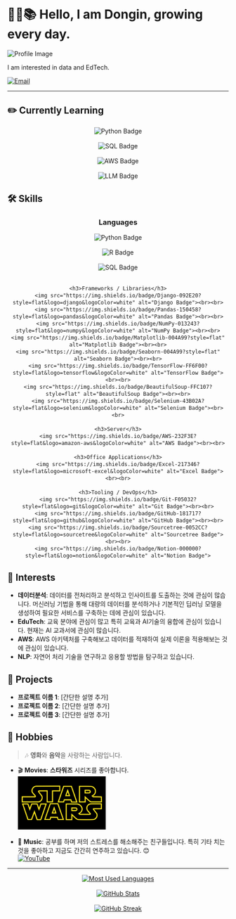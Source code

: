 # <br>🧑‍💻📚 Hello, I am Dongin, growing every day.

![Profile Image](Insert_Image_Link_Here)

I am interested in data and EdTech.

[![Email](https://img.shields.io/badge/Email-donginterran%40naver.com-D14836?style=flat&logo=gmail&logoColor=white)](mailto:donginterran@naver.com)

---

## ✏️ Currently Learning

<div align="center">
    <img src="https://img.shields.io/badge/Python-3776AB?style=flat&logo=python&logoColor=white" alt="Python Badge"><br><br>
    <img src="https://img.shields.io/badge/SQL-003B57?style=flat&logo=postgresql&logoColor=white" alt="SQL Badge"><br><br>
    <img src="https://img.shields.io/badge/AWS-232F3E?style=flat&logo=amazon-aws&logoColor=white" alt="AWS Badge"><br><br>
    <img src="https://img.shields.io/badge/LLM-FF6F00?style=flat&logo=openai&logoColor=white" alt="LLM Badge">
</div>

## 🛠 Skills

<div align="center">
    <h3>Languages</h3>
    <img src="https://img.shields.io/badge/Python-3776AB?style=flat&logo=python&logoColor=white" alt="Python Badge"><br><br>
    <img src="https://img.shields.io/badge/R-276DC3?style=flat&logo=r&logoColor=white" alt="R Badge"><br><br>
    <img src="https://img.shields.io/badge/SQL-003B57?style=flat&logo=postgresql&logoColor=white" alt="SQL Badge"><br><br>

    <h3>Frameworks / Libraries</h3>
    <img src="https://img.shields.io/badge/Django-092E20?style=flat&logo=django&logoColor=white" alt="Django Badge"><br><br>
    <img src="https://img.shields.io/badge/Pandas-150458?style=flat&logo=pandas&logoColor=white" alt="Pandas Badge"><br><br>
    <img src="https://img.shields.io/badge/NumPy-013243?style=flat&logo=numpy&logoColor=white" alt="NumPy Badge"><br><br>
    <img src="https://img.shields.io/badge/Matplotlib-004A99?style=flat" alt="Matplotlib Badge"><br><br>
    <img src="https://img.shields.io/badge/Seaborn-004A99?style=flat" alt="Seaborn Badge"><br><br>
    <img src="https://img.shields.io/badge/TensorFlow-FF6F00?style=flat&logo=tensorflow&logoColor=white" alt="TensorFlow Badge"><br><br>
    <img src="https://img.shields.io/badge/BeautifulSoup-FFC107?style=flat" alt="BeautifulSoup Badge"><br><br>
    <img src="https://img.shields.io/badge/Selenium-43B02A?style=flat&logo=selenium&logoColor=white" alt="Selenium Badge"><br><br>

    <h3>Server</h3>
    <img src="https://img.shields.io/badge/AWS-232F3E?style=flat&logo=amazon-aws&logoColor=white" alt="AWS Badge"><br><br>

    <h3>Office Applications</h3>
    <img src="https://img.shields.io/badge/Excel-217346?style=flat&logo=microsoft-excel&logoColor=white" alt="Excel Badge"><br><br>

    <h3>Tooling / DevOps</h3>
    <img src="https://img.shields.io/badge/Git-F05032?style=flat&logo=git&logoColor=white" alt="Git Badge"><br><br>
    <img src="https://img.shields.io/badge/GitHub-181717?style=flat&logo=github&logoColor=white" alt="GitHub Badge"><br><br>
    <img src="https://img.shields.io/badge/Sourcetree-0052CC?style=flat&logo=sourcetree&logoColor=white" alt="Sourcetree Badge"><br><br>
    <img src="https://img.shields.io/badge/Notion-000000?style=flat&logo=notion&logoColor=white" alt="Notion Badge">
</div>

## 👀 Interests
- **데이터분석**: 데이터를 전처리하고 분석하고 인사이트를 도출하는 것에 관심이 많습니다. 머신러닝 기법을 통해 대량의 데이터를 분석하거나 기본적인 딥러닝 모델을 생성하여 필요한 서비스를 구축하는 데에 관심이 있습니다.
- **EduTech**: 교육 분야에 관심이 많고 특히 교육과 AI기술의 융합에 관심이 있습니다. 현재는 AI 교과서에 관심이 많습니다.
- **AWS**: AWS 아키텍처를 구축해보고 데이터를 적재하여 실제 이론을 적용해보는 것에 관심이 있습니다.
- **NLP**: 자연어 처리 기술을 연구하고 응용할 방법을 탐구하고 있습니다.

## 📂 Projects
- **프로젝트 이름 1**: [간단한 설명 추가]
- **프로젝트 이름 2**: [간단한 설명 추가]
- **프로젝트 이름 3**: [간단한 설명 추가]

## 🎸 Hobbies

> 🎶 **영화**와 **음악**을 사랑하는 사람입니다.

- 🎬 **Movies**: **스타워즈** 시리즈를 좋아합니다.  
  <img src="./image.png" alt="Star Wars" width="200"/>

- 🎸 **Music**: 공부를 하며 저의 스트레스를 해소해주는 친구들입니다. 특히 기타 치는 것을 좋아하고 지금도 간간히 연주하고 있습니다. 😊  
  [![YouTube](https://img.shields.io/badge/YouTube-FF0000?style=flat&logo=youtube&logoColor=white)](https://youtu.be/x2lcoxabpVk?si=M6IMlwey_YTB3NDW)


---

<div align="center">
    <a href="https://github.com/DonginJeon">
        <img src="https://github-readme-stats.vercel.app/api/top-langs/?username=DonginJeon&layout=compact&theme=dark" alt="Most Used Languages">
    </a>
    <br><br>
    <a href="https://github.com/DonginJeon">
        <img src="https://github-readme-stats.vercel.app/api?username=DonginJeon&show_icons=true&theme=dark" alt="GitHub Stats">
    </a>
    <br><br>
    <a href="https://github.com/DonginJeon">
        <img src="https://streak-stats.demolab.com/?user=DonginJeon&theme=dark" alt="GitHub Streak">
    </a>
</div>
